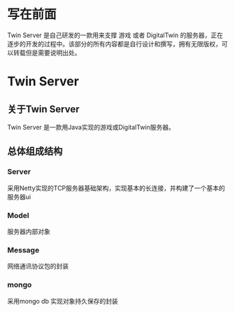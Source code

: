 # 写在前面
Twin Server 是自己研发的一款用来支撑 游戏 或者 DigitalTwin 的服务器，正在逐步的开发的过程中。该部分的所有内容都是自行设计和撰写，拥有无限版权，可以转载但是需要说明出处。

# Twin Server

## 关于Twin Server
Twin Server 是一款用Java实现的游戏或DigitalTwin服务器。

## 总体组成结构

### Server
采用Netty实现的TCP服务器基础架构，实现基本的长连接，并构建了一个基本的服务器ui

### Model
服务器内部对象

### Message
网络通讯协议包的封装

### mongo
采用mongo db 实现对象持久保存的封装


